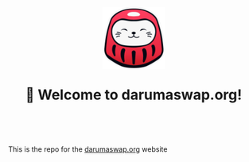 <h1 align="center" style="margin-top: 1em; margin-bottom: 3em;">
  <p><a href="https://darumaswap.org"><img alt="daruma logo" src="./src/images/daruma-icon.png" alt="darumaswap.org" width="125"></a></p>
  <p>👋 Welcome to darumaswap.org!</p>
</h1>

This is the repo for the [darumaswap.org](https://darumaswap.org) website

